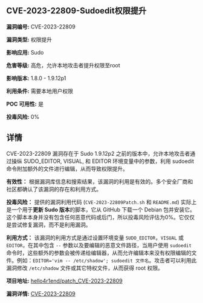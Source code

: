 ## CVE-2023-22809-Sudoedit权限提升

**漏洞编号:** CVE-2023-22809

**漏洞类型:** 权限提升

**影响应用:** Sudo

**危害等级:** 高危，允许本地攻击者提升权限至root

**影响版本:** 1.8.0 - 1.9.12p1

**利用条件:** 需要本地用户权限

**POC 可用性:** 是

**投毒风险:** 0%

## 详情

CVE-2023-22809 漏洞存在于 Sudo 1.9.12p2 之前的版本中，允许本地攻击者通过操纵 SUDO_EDITOR, VISUAL, 和 EDITOR 环境变量中的参数，利用 sudoedit 命令附加额外的文件进行编辑，从而导致权限提升。

**有效性：**
根据漏洞库信息和搜索结果，该漏洞的利用是有效的。多个安全厂商和社区都确认了该漏洞的存在和利用方式。

**投毒风险：**
提供的漏洞利用代码 (`CVE-2023-22809Patch.sh` 和 `README.md`) 实际上是一个用于**更新 Sudo 版本**的脚本，它从 GitHub 下载一个 Debian 包并安装它。这个脚本本身并没有包含任何恶意代码或后门，所以投毒风险评估为0%。它仅仅是尝试修复漏洞，而不是利用漏洞。

**利用方式：**
该漏洞的利用方式是通过设置环境变量 `SUDO_EDITOR`，`VISUAL` 或 `EDITOR`，在其中包含 `--` 参数以及要编辑的恶意文件路径，当用户使用 `sudoedit` 命令时，这些额外的参数会被传递给编辑器，从而允许编辑本来没有权限编辑的文件。例如：`EDITOR='vim -- /etc/shadow'; sudoedit 文件名`。攻击者可以利用此漏洞修改 `/etc/shadow` 文件或其它特权文件，从而获得 root 权限。

**项目地址:** [hello4r1end/patch_CVE-2023-22809](https://github.com/hello4r1end/patch_CVE-2023-22809)

**漏洞详情:** [CVE-2023-22809](https://nvd.nist.gov/vuln/detail/CVE-2023-22809)